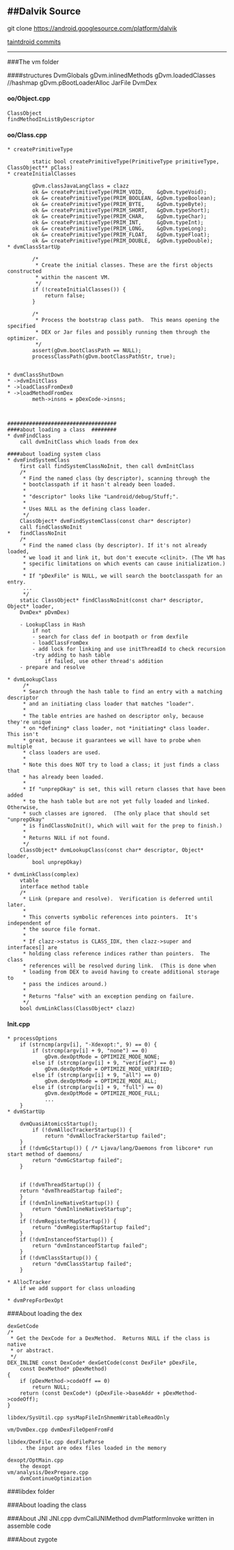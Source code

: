 ##Dalvik Source
---
git clone https://android.googlesource.com/platform/dalvik

[taintdroid commits](https://github.com/TaintDroid/android_platform_dalvik.git)

----
###The vm folder

####structures
	DvmGlobals
		gDvm.inlinedMethods
		gDvm.loadedClasses //hashmap
		gDvm.pBootLoaderAlloc
	JarFile
	DvmDex

#### oo/Object.cpp
	ClassObject
	findMethodInListByDescriptor
#### oo/Class.cpp
	* createPrimitiveType
		
			static bool createPrimitiveType(PrimitiveType primitiveType, ClassObject** pClass)
	* createInitialClasses
	
			gDvm.classJavaLangClass = clazz	
			ok &= createPrimitiveType(PRIM_VOID,    &gDvm.typeVoid);
		    ok &= createPrimitiveType(PRIM_BOOLEAN, &gDvm.typeBoolean);
		    ok &= createPrimitiveType(PRIM_BYTE,    &gDvm.typeByte);
		    ok &= createPrimitiveType(PRIM_SHORT,   &gDvm.typeShort);
		    ok &= createPrimitiveType(PRIM_CHAR,    &gDvm.typeChar);
		    ok &= createPrimitiveType(PRIM_INT,     &gDvm.typeInt);
		    ok &= createPrimitiveType(PRIM_LONG,    &gDvm.typeLong);
	  	    ok &= createPrimitiveType(PRIM_FLOAT,   &gDvm.typeFloat);
		    ok &= createPrimitiveType(PRIM_DOUBLE,  &gDvm.typeDouble);
	* dvmClassStartUp
			
    		/* 
		     * Create the initial classes. These are the first objects constructed
		     * within the nascent VM.                               
		     */
		    if (!createInitialClasses()) {                          
		        return false;
		    }  

		    /* 
		     * Process the bootstrap class path.  This means opening the specified
			 * DEX or Jar files and possibly running them through the optimizer.
		     */
		    assert(gDvm.bootClassPath == NULL);                     
		    processClassPath(gDvm.bootClassPathStr, true);  


	* dvmClassShutDown
	* ->dvmInitClass
	* ->loadClassFromDex0
	* ->loadMethodFromDex
			meth->insns = pDexCode->insns;   



	###################################
	####about loading a class  ########        
	* dvmFindClass
		call dvmInitClass which loads from dex

	####about loading system class           	
	* dvmFindSystemClass
		first call findSystemClassNoInit, then call dvmInitClass
		/*
		 * Find the named class (by descriptor), scanning through the
		 * bootclasspath if it hasn't already been loaded.
		 *
		 * "descriptor" looks like "Landroid/debug/Stuff;".
		 *
		 * Uses NULL as the defining class loader.
		 */
		ClassObject* dvmFindSystemClass(const char* descriptor)
		call findClassNoInit
	* 	findClassNoInit
		/*
		 * Find the named class (by descriptor). If it's not already loaded,
		 * we load it and link it, but don't execute <clinit>. (The VM has
		 * specific limitations on which events can cause initialization.)
		 *
		 * If "pDexFile" is NULL, we will search the bootclasspath for an entry.
		 ...
		 */
		static ClassObject* findClassNoInit(const char* descriptor, Object* loader,
    	DvmDex* pDvmDex)

    	- LookupClass in Hash
    		if not
	    	- search for class def in bootpath or from dexfile
	    	- loadClassFromDex
	    	- add lock for linking and use initThreadId to check recursion
	    	-try adding to hash table
	    		if failed, use other thread's addition
	    - prepare and resolve

    * dvmLookupClass
   		 /*
		 * Search through the hash table to find an entry with a matching descriptor
		 * and an initiating class loader that matches "loader".
		 *
		 * The table entries are hashed on descriptor only, because they're unique
		 * on *defining* class loader, not *initiating* class loader.  This isn't
		 * great, because it guarantees we will have to probe when multiple
		 * class loaders are used.
		 *
		 * Note this does NOT try to load a class; it just finds a class that
		 * has already been loaded.
		 *
		 * If "unprepOkay" is set, this will return classes that have been added
		 * to the hash table but are not yet fully loaded and linked.  Otherwise,
		 * such classes are ignored.  (The only place that should set "unprepOkay"
		 * is findClassNoInit(), which will wait for the prep to finish.)
		 *
		 * Returns NULL if not found.
		 */
		ClassObject* dvmLookupClass(const char* descriptor, Object* loader,
		    bool unprepOkay)

	* dvmLinkClass(complex)
		vtable
		interface method table
		/*
		 * Link (prepare and resolve).  Verification is deferred until later.
		 *
		 * This converts symbolic references into pointers.  It's independent of
		 * the source file format.
		 *
		 * If clazz->status is CLASS_IDX, then clazz->super and interfaces[] are
		 * holding class reference indices rather than pointers.  The class
		 * references will be resolved during link.  (This is done when
		 * loading from DEX to avoid having to create additional storage to
		 * pass the indices around.)
		 *
		 * Returns "false" with an exception pending on failure.
		 */
		bool dvmLinkClass(ClassObject* clazz)


#### Init.cpp
	* processOptions
		if (strncmp(argv[i], "-Xdexopt:", 9) == 0) {
            if (strcmp(argv[i] + 9, "none") == 0)
                gDvm.dexOptMode = OPTIMIZE_MODE_NONE;
            else if (strcmp(argv[i] + 9, "verified") == 0)
                gDvm.dexOptMode = OPTIMIZE_MODE_VERIFIED;
            else if (strcmp(argv[i] + 9, "all") == 0)
                gDvm.dexOptMode = OPTIMIZE_MODE_ALL;
            else if (strcmp(argv[i] + 9, "full") == 0)
                gDvm.dexOptMode = OPTIMIZE_MODE_FULL;
                ...
        }
	* dvmStartUp

		dvmQuasiAtomicsStartup();
    		if (!dvmAllocTrackerStartup()) {
        		return "dvmAllocTrackerStartup failed";
	    }    
	    if (!dvmGcStartup()) { /* Ljava/lang/Daemons from libcore* run start method of daemons/
    	    return "dvmGcStartup failed";
	    }    
		

	    if (!dvmThreadStartup()) {
        return "dvmThreadStartup failed";
	    }
	    if (!dvmInlineNativeStartup()) {
	        return "dvmInlineNativeStartup";
	    }    
	    if (!dvmRegisterMapStartup()) {
	        return "dvmRegisterMapStartup failed";
	    }    
	    if (!dvmInstanceofStartup()) {
	        return "dvmInstanceofStartup failed";
	    }    
	    if (!dvmClassStartup()) {
	        return "dvmClassStartup failed";
	    }
		
	* AllocTracker
		if we add support for class unloading
	
	* dvmPrepForDexOpt


###About loading the dex

	dexGetCode
	/*
	 * Get the DexCode for a DexMethod.  Returns NULL if the class is native
	 * or abstract.
	 */
	DEX_INLINE const DexCode* dexGetCode(const DexFile* pDexFile,
	    const DexMethod* pDexMethod)
	{
	    if (pDexMethod->codeOff == 0)
	        return NULL;
	    return (const DexCode*) (pDexFile->baseAddr + pDexMethod->codeOff);
	}

	libdex/SysUtil.cpp sysMapFileInShmemWritableReadOnly
	
	vm/DvmDex.cpp dvmDexFileOpenFromFd
	
	libdex/DexFile.cpp dexFileParse
		. the input are odex files loaded in the memory
	
	dexopt/OptMain.cpp 
		the dexopt 
	vm/analysis/DexPrepare.cpp
		dvmContinueOptimization
###libdex folder


###About loading the class

###About JNI
	JNI.cpp
	dvmCallJNIMethod
	dvmPlatformInvoke
		written in assemble code

###About zygote
